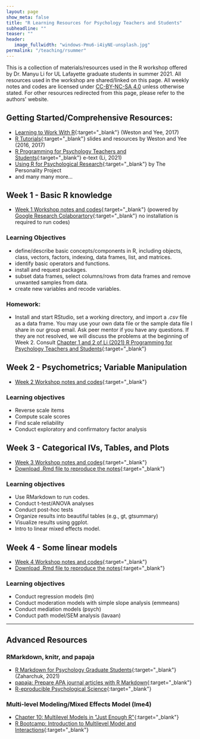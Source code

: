 ```yaml
---
layout: page
show_meta: false
title: "R Learning Resources for Psychology Teachers and Students"
subheadline: ""
teaser: ""
header:
   image_fullwidth: "windows-Pmu6-i4iyNE-unsplash.jpg"
permalink: "/teaching/rsummer"
---
```


This is a collection of materials/resources used in the R workshop offered by Dr. Manyu Li for UL Lafayette graduate students in summer 2021. All resources used in the workshop are shared/linked on this page. All weekly notes and codes are licensed under [CC-BY-NC-SA 4.0](https://creativecommons.org/licenses/by-nc-sa/4.0/) unless otherwise stated. For other resources redirected from this page, please refer to the authors' website. 

## Getting Started/Comprehensive Resources:
* [Learning to Work With R](https://www.psychologicalscience.org/observer/learning-to-work-with-r){:target="_blank"} (Weston and Yee, 2017)
* [R Tutorials](https://debyeeneuro.com/r-tutorials/){:target="_blank"} slides and resources by Weston and Yee (2016, 2017)
* [R Programming for Psychology Teachers and Students](https://louis.oercommons.org/courseware/lesson/1310/overview){:target="_blank"} e-text (Li, 2021)
* [Using R for Psychological Research](http://personality-project.org/r/r.guide.html){:target="_blank"} by The Personality Project
* and many many more... 

## Week 1 - Basic R knowledge 
* [Week 1 Workshop notes and codes](https://colab.research.google.com/drive/1LYQIwPKewYRPKejuf3h7MryjLbQi7GKX?usp=sharing){:target="_blank"} (powered by [Google Research Colaborartory](https://colab.research.google.com/notebooks/intro.ipynb?utm_source=scs-index"){:target="_blank"} no installation is required to run codes) 

### Learning Objectives  
* define/describe basic concepts/components in R, including objects, class, vectors, factors, indexing, data frames, list, and matrices. 
* identify basic operators and functions.
* install and request packages. 
* subset data frames, select columns/rows from data frames and remove unwanted samples from data.
* create new variables and recode variables.

### Homework:
* Install and start RStudio, set a working directory, and import a *.csv* file as a data frame. You may use your own data file or the sample data file I share in our group email. Ask peer mentor if you have any questions. If they are not resolved, we will discuss the problems at the beginning of Week 2. Consult [Chapter 1 and 2 of Li (2021) R Programming for Psychology Teachers and Students](https://louis.oercommons.org/courseware/lesson/1310/overview){:target="_blank"} 

## Week 2 - Psychometrics; Variable Manipulation
* [Week 2 Workshop notes and codes](https://colab.research.google.com/drive/1Lv90b6-vp1fS2JtLILeCAruuvs2Y3SWV?usp=sharing){:target="_blank"}

### Learning objectives  
* Reverse scale items
* Compute scale scores
* Find scale reliability
* Conduct exploratory and confirmatory factor analysis

## Week 3 - Categorical IVs, Tables, and Plots
* [Week 3 Workshop notes and codes](https://rpubs.com/manyu26/786064){:target="_blank"}
* [Download .Rmd file to reproduce the notes](https://drive.google.com/file/d/1r1pOtrWAUK_V-uXpGjvhSyDcRyUcqQsN/view?usp=sharing){:target="_blank"}
### Learning objectives  
* Use RMarkdown to run codes.
* Conduct t-test/ANOVA analyses
* Conduct post-hoc tests
* Organize results into beautiful tables (e.g., gt, gtsummary)
* Visualize results using ggplot.
* Intro to linear mixed effects model.

## Week 4 - Some linear models 
* [Week 4 Workshop notes and codes](https://rpubs.com/manyu26/789158){:target="_blank"}
* [Download .Rmd file to reproduce the notes](https://drive.google.com/file/d/1ZVKUGobJbgMVodALq2soWdjdSqPiZHtY/view?usp=sharing){:target="_blank"}

### Learning objectives  
* Conduct regression models (lm)
* Conduct moderation models with simple slope analysis (emmeans)
* Conduct mediation models (psych)
* Conduct path model/SEM analysis (lavaan)

---
## Advanced Resources
### RMarkdown, knitr, and papaja
* [R Markdown for Psychology Graduate Students](https://www.hzaharchuk.com/rmarkdown-guide/){:target="_blank"} (Zaharchuk, 2021)
* [papaja: Prepare APA journal articles with R Markdown](http://frederikaust.com/papaja/){:target="_blank"}  
* [R-eproducible Psychological Science](https://psu-psychology.github.io/r-bootcamp-2019/talks/r-eproducible-science.html){:target="_blank"} 

### Multi-level Modeling/Mixed Effects Model (lme4) 
* [Chapter 10: Multilevel Models in "Just Enough R"](https://benwhalley.github.io/just-enough-r/multilevel-models.html){:target="_blank"}  
* [R Bootcamp: Introduction to Multilevel Model and Interactions](https://quantdev.ssri.psu.edu/tutorials/r-bootcamp-introduction-multilevel-model-and-interactions){:target="_blank"}  
